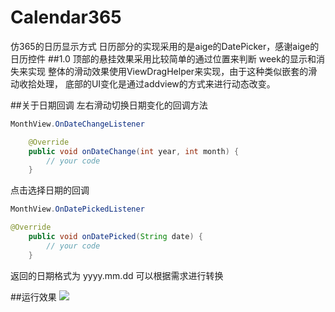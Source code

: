 # Calendar365
仿365的日历显示方式
日历部分的实现采用的是aige的DatePicker，感谢aige的日历控件
##1.0
顶部的悬挂效果采用比较简单的通过位置来判断 week的显示和消失来实现
整体的滑动效果使用ViewDragHelper来实现，由于这种类似嵌套的滑动收拾处理，
底部的UI变化是通过addview的方式来进行动态改变。

##关于日期回调
左右滑动切换日期变化的回调方法
```java
MonthView.OnDateChangeListener
```

```java
    @Override
    public void onDateChange(int year, int month) {
        // your code  
    }
```

点击选择日期的回调
```java
MonthView.OnDatePickedListener
```

```java
@Override
    public void onDatePicked(String date) {
        // your code
    }
```
返回的日期格式为 yyyy.mm.dd 可以根据需求进行转换

##运行效果
![](https://github.com/haibuzou/Calendar365/raw/master/art/ScreenShot.gif)
